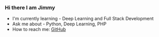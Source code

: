 ### Hi there I am Jimmy

- I'm currently learning - Deep Learning and Full Stack Development
- Ask me about  - Python, Deep Learning, PHP
- How to reach me: [GitHub](mailto:jimmyahalpara123@gmail.com)


<!--
**jimmyahalpara/jimmyahalpara** is a ✨ _special_ ✨ repository because its `README.md` (this file) appears on your GitHub profile.

Here are some ideas to get you started:

- 🔭 I’m currently working on ...
- 🌱 I’m currently learning ...
- 👯 I’m looking to collaborate on ...
- 🤔 I’m looking for help with ...
- 💬 Ask me about ...
- 📫 How to reach me: ...
- 😄 Pronouns: ...
- ⚡ Fun fact: ...
-->
